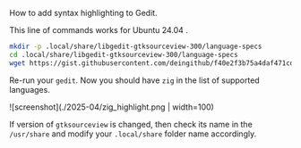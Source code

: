 How to add syntax highlighting to Gedit.

This line of commands works for Ubuntu 24.04 .

```bash
mkdir -p .local/share/libgedit-gtksourceview-300/language-specs
cd .local/share/libgedit-gtksourceview-300/language-specs
wget https://gist.githubusercontent.com/deingithub/f40e2f3b75a4daf471cd8847be14d966/raw/8b0bf765a1fb56384a0d5b3ee88cf2ceb765d486/zig.lang
```
Re-run your `gedit`. Now you should have `zig` in the list of supported languages.

![screenshot](./2025-04/zig_highlight.png | width=100)

If version of `gtksourceview` is changed, then check its name in the `/usr/share` and modify your `.local/share` folder name accordingly.

